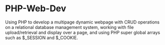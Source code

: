 # PHP-Web-Dev
Using PHP to develop a multipage dynamic webpage with CRUD operations on a relational database management system, working with file upload/retrieval and display over a page, and using PHP super global arrays such as $_SESSION and $_COOKIE.
